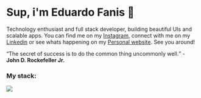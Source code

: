 # Sup, i'm Eduardo Fanis 👋
<p>
    Technology enthusiast and full stack developer, building beautiful UIs and scalable apps. You can find me on my <a target="_blank" href="https://instagram.com/faniseduardo">Instagram</a>, connect with me on my <a target="_blank" href="https://linkedin.com/in/faniseduardo">Linkedin</a> or see whats happening on my <a target="_blank" href="https://fvnis.dev">Personal website</a>. See you around!
</p>

<q>The secret of success is to do the common thing uncommonly well.</q> - <strong>John D. Rockefeller Jr.</strong>

### My stack:
<a href="#">
    <img src="https://skillicons.dev/icons?i=go,dart,flutter,docker,neovim,git,figma&theme=dark" />
  </a>


